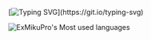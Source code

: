 [![Typing SVG](https://readme-typing-svg.demolab.com?font=Fira+Code&pause=1000&width=435&lines=Hello!+I+am+ExMikuPro!)](https://git.io/typing-svg)

![ExMikuPro's Most used languages](https://github-readme-stats.vercel.app/api/top-langs/?username=ExMikuPro&layout=compact&hide_border=true&langs_count=10)
